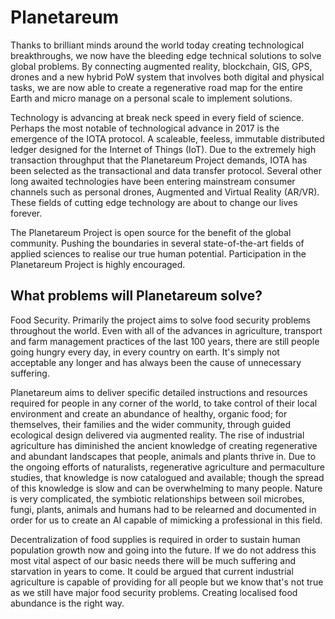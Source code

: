 # Planetareum
Thanks to brilliant minds around the world today creating technological breakthroughs, we now have the bleeding edge technical solutions to solve global problems. By connecting augmented reality, blockchain, GIS, GPS, drones and a new hybrid PoW system that involves both digital and physical tasks, we are now able to create a regenerative road map for the entire Earth and micro manage on a personal scale to implement solutions.

Technology is advancing at break neck speed in every field of science. Perhaps the most notable of technological advance in 2017 is the emergence of the IOTA protocol. A scaleable, feeless, immutable distributed ledger designed for the Internet of Things (IoT). Due to the extremely high transaction throughput that the Planetareum Project demands, IOTA has been selected as the transactional and data transfer protocol. Several other long awaited technologies have been entering mainstream consumer channels such as personal drones, Augmented and Virtual Reality (AR/VR). These fields of cutting edge technology are about to change our lives forever. 

The Planetareum Project is open source for the benefit of the global community. Pushing the boundaries in several state-of-the-art fields of applied sciences to realise our true human potential. 
Participation in the Planetareum Project is highly encouraged.

## What problems will Planetareum solve?
Food Security. Primarily the project aims to solve food security problems throughout the world. Even with all of the advances in agriculture, transport and farm management practices of the last 100 years, there are still people going hungry every day, in every country on earth. It's simply not acceptable any longer and has always been the cause of unnecessary suffering. 

Planetareum aims to deliver specific detailed instructions and resources required for people in any corner of the world, to take control of their local environment and create an abundance of healthy, organic food; for themselves, their families and the wider community, through guided ecological design delivered via augmented reality. The rise of industrial agriculture has diminished the ancient knowledge of creating regenerative and abundant landscapes that people, animals and plants thrive in. Due to the ongoing efforts of naturalists, regenerative agriculture and permaculture studies, that knowledge is now catalogued and available; though the spread of this knowledge is slow and can be overwhelming to many people. Nature is very complicated, the symbiotic relationships between soil microbes, fungi, plants, animals and humans had to be relearned and documented in order for us to create an AI capable of mimicking a professional in this field.

Decentralization of food supplies is required in order to sustain human population growth now and going into the future. If we do not address this most vital aspect of our basic needs there will be much suffering and starvation in years to come. It could be argued that current industrial agriculture is capable of providing for all people but we know that's not true as we still have major food security problems. Creating localised food abundance is the right way.


